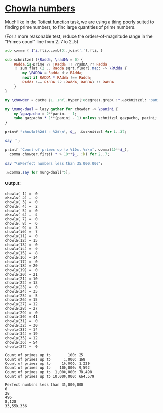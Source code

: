 [1]: https://rosettacode.org/wiki/Chowla_numbers

# [Chowla numbers][1]

Much like in the [Totient function](https://rosettacode.org/wiki/Totient_function) task, we are using a thing poorly suited to finding prime numbers, to find large quantities of prime numbers.



(For a more reasonable test, reduce the orders-of-magnitude range in the "Primes count" line from 2..7 to 2..5)

```raku
sub comma { $^i.flip.comb(3).join(',').flip }
 
sub schnitzel (\Radda, \radDA = 0) {
    Radda.is-prime ?? !Radda !! ?radDA ?? Radda
    !! sum flat (2 .. Radda.sqrt.floor).map: -> \RAdda {
        my \RADDA = Radda div RAdda;
        next if RADDA * RAdda !== Radda;
        RAdda !== RADDA ?? (RAdda, RADDA) !! RADDA
    }
}
 
my \chowder = cache (1..Inf).hyper(:8degree).grep( !*.&schnitzel: 'panini' );
 
my \mung-daal = lazy gather for chowder -> \panini {
    my \gazpacho = 2**panini - 1;
    take gazpacho * 2**(panini - 1) unless schnitzel gazpacho, panini;
}
 
printf "chowla(%2d) = %2d\n", $_, .&schnitzel for 1..37;
 
say '';
 
printf "Count of primes up to %10s: %s\n", comma(10**$_),
  comma chowder.first( * > 10**$_, :k) for 2..7;
 
say "\nPerfect numbers less than 35,000,000";
 
.&comma.say for mung-daal[^5];
```

#### Output:
```
chowla( 1) =  0
chowla( 2) =  0
chowla( 3) =  0
chowla( 4) =  2
chowla( 5) =  0
chowla( 6) =  5
chowla( 7) =  0
chowla( 8) =  6
chowla( 9) =  3
chowla(10) =  7
chowla(11) =  0
chowla(12) = 15
chowla(13) =  0
chowla(14) =  9
chowla(15) =  8
chowla(16) = 14
chowla(17) =  0
chowla(18) = 20
chowla(19) =  0
chowla(20) = 21
chowla(21) = 10
chowla(22) = 13
chowla(23) =  0
chowla(24) = 35
chowla(25) =  5
chowla(26) = 15
chowla(27) = 12
chowla(28) = 27
chowla(29) =  0
chowla(30) = 41
chowla(31) =  0
chowla(32) = 30
chowla(33) = 14
chowla(34) = 19
chowla(35) = 12
chowla(36) = 54
chowla(37) =  0

Count of primes up to        100: 25
Count of primes up to      1,000: 168
Count of primes up to     10,000: 1,229
Count of primes up to    100,000: 9,592
Count of primes up to  1,000,000: 78,498
Count of primes up to 10,000,000: 664,579

Perfect numbers less than 35,000,000
6
28
496
8,128
33,550,336
```